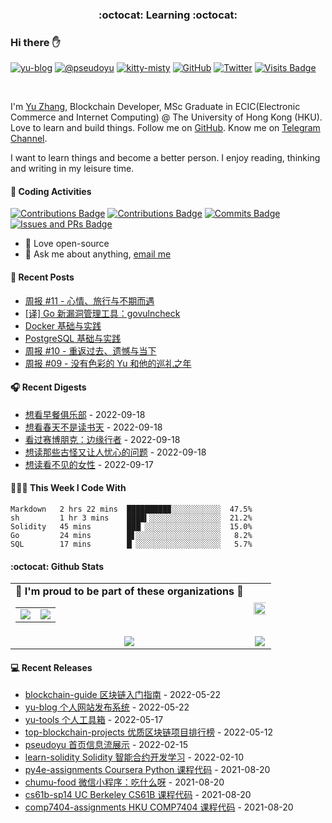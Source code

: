 <p align="center">
 <h3 align="center">:octocat: Learning :octocat:</h3>
</p>

### Hi there ✋

[![yu-blog](https://img.shields.io/badge/blog-yu-9cf?style=flat-square)](https://www.pseudoyu.com)
[![@pseudoyu](https://img.shields.io/badge/weibo-%40pseudoyu-critical?style=flat-square)](https://weibo.com/3675416370/profile)
[![kitty-misty](https://img.shields.io/badge/kitty-misty-pink?style=flat-square)](https://github.com/M1styDay)
[![GitHub](https://img.shields.io/github/followers/pseudoyu?logo=github&style=flat-square)](https://github.com/pseudoyu)
[![Twitter](https://img.shields.io/twitter/follow/pseudo_yu?logo=twitter&style=flat-square)](https://twitter.com/pseudo_yu)
[![Visits Badge](https://badges.strrl.dev/visits/pseudoyu/pseudoyu?style=flat-square)](https://github.com/pseudoyu)

<br />

I'm [Yu Zhang](https://www.pseudoyu.com), Blockchain Developer, MSc Graduate in ECIC(Electronic Commerce and Internet Computing) @ The University of Hong Kong (HKU). Love to learn and build things. Follow me on [GitHub](https://github.com/pseudoyu). Know me on [Telegram Channel](https://t.me/pseudoyulife).

I want to learn things and become a better person. I enjoy reading, thinking and writing in my leisure time.

#### 🔨 Coding Activities

[![Contributions Badge](https://badges.strrl.dev/contributions/all/pseudoyu?style=flat-square)](https://github.com/pseudoyu)
[![Contributions Badge](https://badges.strrl.dev/contributions/weekly/pseudoyu?style=flat-square)](https://github.com/pseudoyu)
[![Commits Badge](https://badges.strrl.dev/commits/weekly/pseudoyu?style=flat-square)](https://github.com/pseudoyu)
[![Issues and PRs Badge](https://badges.strrl.dev/issues-and-prs/weekly/pseudoyu?style=flat-square)](https://github.com/pseudoyu)

- 💼 Love open-source
- 💬 Ask me about anything, [email me](mailto:pseudoyu@connect.hku.hk)

#### 📰 Recent Posts

<!-- blog starts -->
* <a href=https://www.pseudoyu.com/zh/2022/09/13/weekly_review_20220913/ target='_blank'>周报 #11 - 心情、旅行与不期而遇</a>
* <a href=https://www.pseudoyu.com/zh/2022/09/10/vulnerability_management_for_go/ target='_blank'>[译] Go 新漏洞管理工具：govulncheck</a>
* <a href=https://www.pseudoyu.com/zh/2022/09/07/container_docker_basic/ target='_blank'>Docker 基础与实践</a>
* <a href=https://www.pseudoyu.com/zh/2022/09/05/database_postgres_basic/ target='_blank'>PostgreSQL 基础与实践</a>
* <a href=https://www.pseudoyu.com/zh/2022/09/04/weekly_review_20220904/ target='_blank'>周报 #10 - 重返过去、遗憾与当下</a>
* <a href=https://www.pseudoyu.com/zh/2022/08/29/weekly_review_20220829/ target='_blank'>周报 #09 - 没有色彩的 Yu 和他的巡礼之年</a>
<!-- blog ends -->

#### 🎧 Recent Digests

<!-- douban starts -->
* <a href='http://movie.douban.com/subject/1295728/' target='_blank'>想看早餐俱乐部</a> - 2022-09-18
* <a href='http://movie.douban.com/subject/1295437/' target='_blank'>想看春天不是读书天</a> - 2022-09-18
* <a href='http://movie.douban.com/subject/35118256/' target='_blank'>看过赛博朋克：边缘行者</a> - 2022-09-18
* <a href='https://book.douban.com/subject/26826089/' target='_blank'>想读那些古怪又让人忧心的问题</a> - 2022-09-18
* <a href='https://book.douban.com/subject/35942057/' target='_blank'>想读看不见的女性</a> - 2022-09-17
<!-- douban ends -->

#### 👨🏻‍💻 This Week I Code With

<!-- code_time starts -->

```text
Markdown   2 hrs 22 mins  █████████▉░░░░░░░░░░░  47.5%
sh         1 hr 3 mins    ████▍░░░░░░░░░░░░░░░░  21.2%
Solidity   45 mins        ███▏░░░░░░░░░░░░░░░░░  15.0%
Go         24 mins        █▋░░░░░░░░░░░░░░░░░░░   8.2%
SQL        17 mins        █▏░░░░░░░░░░░░░░░░░░░   5.7%
```

<!-- code_time ends -->

#### :octocat: Github Stats

<table align="center" width="100%">
  <tr>
    <td align="center">
      <strong> 🌟 I'm proud to be part of these organizations 🌟 </strong><br>
      <table>
        <tr>
          <td align="center">
            <a href="https://github.com/zhigui-projects">
              <img src="https://avatars.githubusercontent.com/u/40972663?s=150&v=4" />
            </a>
          </td>
          <td align="center">
            <a href="https://github.com/gocn">
              <img src="https://avatars.githubusercontent.com/u/4868496?s=150&v=4" />
            </a>
          </td>
        </tr>
      </table>
    </td>
    <td align="center">
      <img width="120%" src="https://yu-readme.vercel.app/api?username=pseudoyu&count_private=true&theme=gotham&show_icons=true" />
    </td>
  </tr>
  <tr>
          <td align="center">
            <img src="https://yu-readme.vercel.app/api/top-langs/?username=pseudoyu&hide=html,php,css,typescript,python,java,smarty&layout=compact&theme=gotham">
          </td>
    <td align="center">
      <!-- <img src="https://yu-github-readme-stats.herokuapp.com/?user=pseudoyu&theme=gotham"> -->
      <img src="https://github-readme-streak-stats.herokuapp.com/?user=pseudoyu&theme=gotham">
    </td>
  </tr>
</table>

#### 💻 Recent Releases

<!-- recent_releases starts -->
* <a href=https://github.com/pseudoyu/blockchain-guide/releases/tag/v0.1.0 target='_blank'>blockchain-guide 区块链入门指南</a> - 2022-05-22
* <a href=https://github.com/pseudoyu/yu-blog/releases/tag/v1.1.0 target='_blank'>yu-blog 个人网站发布系统</a> - 2022-05-22
* <a href=https://github.com/pseudoyu/yu-tools/releases/tag/v0.1 target='_blank'>yu-tools 个人工具箱</a> - 2022-05-17
* <a href=https://github.com/pseudoyu/top-blockchain-projects/releases/tag/v1.0.0 target='_blank'>top-blockchain-projects 优质区块链项目排行榜</a> - 2022-05-12
* <a href=https://github.com/pseudoyu/pseudoyu/releases/tag/v1.1.0 target='_blank'>pseudoyu 首页信息流展示</a> - 2022-02-15
* <a href=https://github.com/pseudoyu/learn-solidity/releases/tag/v1.0.0 target='_blank'>learn-solidity Solidity 智能合约开发学习</a> - 2022-02-10
* <a href=https://github.com/pseudoyu/py4e-assignments/releases/tag/v1.0.0 target='_blank'>py4e-assignments Coursera Python 课程代码</a> - 2021-08-20
* <a href=https://github.com/pseudoyu/chumu-food/releases/tag/v1.0.0 target='_blank'>chumu-food 微信小程序：吃什么呀</a> - 2021-08-20
* <a href=https://github.com/pseudoyu/cs61b-sp14/releases/tag/v0.0.1 target='_blank'>cs61b-sp14 UC Berkeley CS61B 课程代码</a> - 2021-08-20
* <a href=https://github.com/pseudoyu/comp7404-assignments/releases/tag/v1.0.0 target='_blank'>comp7404-assignments HKU COMP7404 课程代码</a> - 2021-08-20
<!-- recent_releases ends -->
